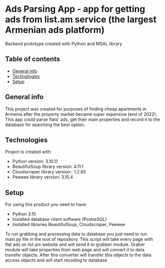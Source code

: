# Ads Parsing App - app for getting ads from list.am service (the largest Armenian ads platform)
Backend prototype created with Python and MSAL library

## Table of contents
* [General info](#general-info)
* [Technologies](#technologies)
* [Setup](#setup)

## General info
This project was created for purposes of finding cheap apartments in Armenia after the property market became super expensive (end of 2022).
This app could parse flats' ads, get their main properties and record it to the database for searching the best option.

## Technologies
Project is created with:
* Python version: 3.10.11
* BeautifulSoup library version: 4.11.1
* Cloudscraper library version:: 1.2.65
* Peewee library version: 3.15.4

## Setup
For using this product you need to have:
* Python 3.10
* Installed database client software (PostreSQL)
* Installed libraries BeautifulSoup, Cloudscraper, Peewee

To run grabbing and processing data to database you just need to run main.py file in the root of repository.
This script will take every page with flat ads on list.am website and will send it to grabber module. Graber module will take properties from web page and will convert it to data transfer objects. After this converter will transfer this objects to the data access objects and will start recoding to database
